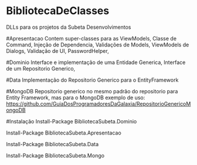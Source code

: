 # BibliotecaDeClasses
DLLs para os projetos da Subeta Desenvolvimentos

#Apresentacao
Contem super-classes para as ViewModels,
Classe de Command,
Injeção de Dependencia,
Validações de Models,
ViewModels de Dialogs,
Validação de UI,
PasswordHelper,

#Dominio
Interface e implementação de uma Entidade Generica,
Interface de um Repositorio Generico,

#Data
Implementação do Repositorio Generico para o EntityFramework

#MongoDB
Repositorio generico no mesmo padrão do repositorio para Entity Framework, mas para o MongoDB
exemplo de uso: https://github.com/GuiaDosProgramadoresDaGalaxia/RepositorioGenericoMongoDB

#Instalação 
Install-Package BibliotecaSubeta.Dominio

Install-Package BibliotecaSubeta.Apresentacao

Install-Package BibliotecaSubeta.Data

Install-Package BibliotecaSubeta.Mongo
